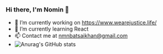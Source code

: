 ### Hi there, I'm Nomin 👋

- 🔭 I’m currently working on https://www.wearejustice.life/
- 🌱 I’m currently learning React
- 📫 Contact me at nmnbatsaikhan@gmail.com
- ![Anurag's GitHub stats](https://github-readme-stats.vercel.app/api?username=Nomioooob&show_icons=true&theme=onedark)


